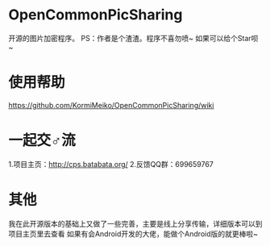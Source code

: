 # OpenCommonPicSharing
开源的图片加密程序。
PS：作者是个渣渣。程序不喜勿喷~
如果可以给个Star呗~

# 使用帮助
https://github.com/KormiMeiko/OpenCommonPicSharing/wiki

# 一起交♂流
1.项目主页：http://cps.batabata.org/
2.反馈QQ群：699659767

# 其他
我在此开源版本的基础上又做了一些完善，主要是线上分享传输，详细版本可以到项目主页里去查看
如果有会Android开发的大佬，能做个Android版的就更棒啦~
